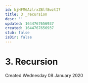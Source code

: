 ```yaml
---
id: kjHFM6AzlrxZBlf8wztI7
title: 3 _recursion
desc: ''
updated: 1644767656937
created: 1644767656937
stub: false
isDir: false
---
```

# 3. Recursion
Created Wednesday 08 January 2020


